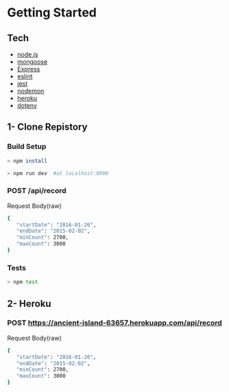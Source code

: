 # Getting Started
## Tech

* [node.js](https://nodejs.org/en/about/)
* [mongoose](https://www.npmjs.com/package/mongoose) 
* [Express](https://expressjs.com/) 
* [eslint](https://www.npmjs.com/package/eslint) 
* [jest](https://www.npmjs.com/package/jest) 
* [nodemon](https://www.npmjs.com/package/nodemon)
* [heroku](https://www.npmjs.com/package/heroku)
* [dotenv](https://www.npmjs.com/package/dotenv)
            
 
 ## 1- Clone Repistory
 ### Build Setup
 
  ```sh
> npm install 

```
 
 ```sh
> npm run dev  #at localhost:8000 

```

### POST /api/record
Request Body(raw)

 ```sh
{
    "startDate": "2016-01-26",
    "endDate": "2015-02-02",
    "minCount": 2700,
    "maxCount": 3000
}

```

### Tests

```sh
> npm test

```

## 2- Heroku

### POST https://ancient-island-63657.herokuapp.com/api/record
Request Body(raw)

 ```sh
{
    "startDate": "2016-01-26",
    "endDate": "2015-02-02",
    "minCount": 2700,
    "maxCount": 3000
}

```
